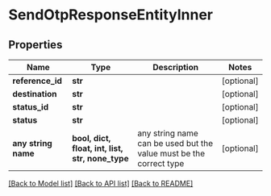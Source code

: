 # SendOtpResponseEntityInner


## Properties
Name | Type | Description | Notes
------------ | ------------- | ------------- | -------------
**reference_id** | **str** |  | [optional] 
**destination** | **str** |  | [optional] 
**status_id** | **str** |  | [optional] 
**status** | **str** |  | [optional] 
**any string name** | **bool, dict, float, int, list, str, none_type** | any string name can be used but the value must be the correct type | [optional]

[[Back to Model list]](../README.md#documentation-for-models) [[Back to API list]](../README.md#documentation-for-api-endpoints) [[Back to README]](../README.md)


